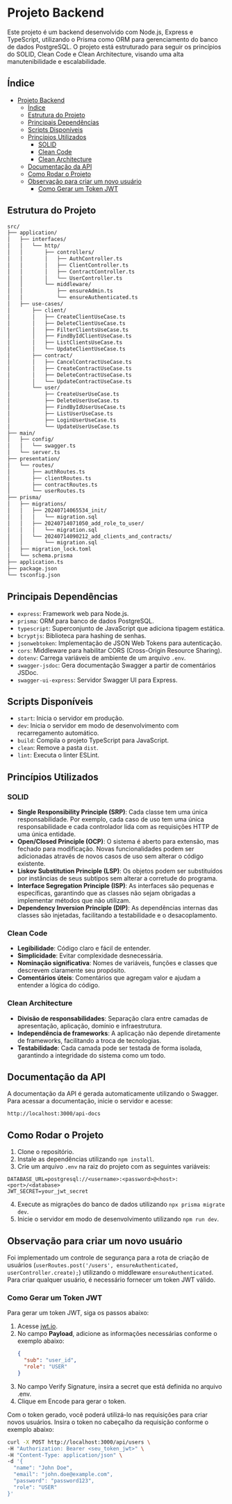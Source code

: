 # Projeto Backend

Este projeto é um backend desenvolvido com Node.js, Express e TypeScript, utilizando o Prisma como ORM para gerenciamento do banco de dados PostgreSQL. O projeto está estruturado para seguir os princípios do SOLID, Clean Code e Clean Architecture, visando uma alta manutenibilidade e escalabilidade.

## Índice

- [Projeto Backend](#projeto-backend)
  - [Índice](#índice)
  - [Estrutura do Projeto](#estrutura-do-projeto)
  - [Principais Dependências](#principais-dependências)
  - [Scripts Disponíveis](#scripts-disponíveis)
  - [Princípios Utilizados](#princípios-utilizados)
    - [SOLID](#solid)
    - [Clean Code](#clean-code)
    - [Clean Architecture](#clean-architecture)
  - [Documentação da API](#documentação-da-api)
  - [Como Rodar o Projeto](#como-rodar-o-projeto)
  - [Observação para criar um novo usuário](#observação-para-criar-um-novo-usuário)
    - [Como Gerar um Token JWT](#como-gerar-um-token-jwt)

## Estrutura do Projeto

```bash
src/
├── application/
│   ├── interfaces/
│   │   └── http/
│   │       ├── controllers/
│   │       │   ├── AuthController.ts
│   │       │   ├── ClientController.ts
│   │       │   ├── ContractController.ts
│   │       │   └── UserController.ts
│   │       └── middleware/
│   │           ├── ensureAdmin.ts
│   │           └── ensureAuthenticated.ts
│   ├── use-cases/
│       ├── client/
│       │   ├── CreateClientUseCase.ts
│       │   ├── DeleteClientUseCase.ts
│       │   ├── FilterClientsUseCase.ts
│       │   ├── FindByIdClientUseCase.ts
│       │   ├── ListClientsUseCase.ts
│       │   └── UpdateClientUseCase.ts
│       ├── contract/
│       │   ├── CancelContractUseCase.ts
│       │   ├── CreateContractUseCase.ts
│       │   ├── DeleteContractUseCase.ts
│       │   └── UpdateContractUseCase.ts
│       └── user/
│           ├── CreateUserUseCase.ts
│           ├── DeleteUserUseCase.ts
│           ├── FindByIdUserUseCase.ts
│           ├── ListUserUseCase.ts
│           ├── LoginUserUseCase.ts
│           └── UpdateUserUseCase.ts
├── main/
│   ├── config/
│   │   └── swagger.ts
│   └── server.ts
├── presentation/
│   └── routes/
│       ├── authRoutes.ts
│       ├── clientRoutes.ts
│       ├── contractRoutes.ts
│       └── userRoutes.ts
├── prisma/
│   ├── migrations/
│   │   ├── 20240714065534_init/
│   │   │   └── migration.sql
│   │   ├── 20240714071050_add_role_to_user/
│   │   │   └── migration.sql
│   │   └── 20240714090212_add_clients_and_contracts/
│   │       └── migration.sql
│   ├── migration_lock.toml
│   └── schema.prisma
├── application.ts
├── package.json
└── tsconfig.json
```

## Principais Dependências

- `express`: Framework web para Node.js.
- `prisma`: ORM para banco de dados PostgreSQL.
- `typescript`: Superconjunto de JavaScript que adiciona tipagem estática.
- `bcryptjs`: Biblioteca para hashing de senhas.
- `jsonwebtoken`: Implementação de JSON Web Tokens para autenticação.
- `cors`: Middleware para habilitar CORS (Cross-Origin Resource Sharing).
- `dotenv`: Carrega variáveis de ambiente de um arquivo `.env`.
- `swagger-jsdoc`: Gera documentação Swagger a partir de comentários JSDoc.
- `swagger-ui-express`: Servidor Swagger UI para Express.

## Scripts Disponíveis

- `start`: Inicia o servidor em produção.
- `dev`: Inicia o servidor em modo de desenvolvimento com recarregamento automático.
- `build`: Compila o projeto TypeScript para JavaScript.
- `clean`: Remove a pasta `dist`.
- `lint`: Executa o linter ESLint.

## Princípios Utilizados

### SOLID

- **Single Responsibility Principle (SRP)**: Cada classe tem uma única responsabilidade. Por exemplo, cada caso de uso tem uma única responsabilidade e cada controlador lida com as requisições HTTP de uma única entidade.
- **Open/Closed Principle (OCP)**: O sistema é aberto para extensão, mas fechado para modificação. Novas funcionalidades podem ser adicionadas através de novos casos de uso sem alterar o código existente.
- **Liskov Substitution Principle (LSP)**: Os objetos podem ser substituídos por instâncias de seus subtipos sem alterar a corretude do programa. 
- **Interface Segregation Principle (ISP)**: As interfaces são pequenas e específicas, garantindo que as classes não sejam obrigadas a implementar métodos que não utilizam.
- **Dependency Inversion Principle (DIP)**: As dependências internas das classes são injetadas, facilitando a testabilidade e o desacoplamento.

### Clean Code

- **Legibilidade**: Código claro e fácil de entender.
- **Simplicidade**: Evitar complexidade desnecessária.
- **Nominação significativa**: Nomes de variáveis, funções e classes que descrevem claramente seu propósito.
- **Comentários úteis**: Comentários que agregam valor e ajudam a entender a lógica do código.

### Clean Architecture

- **Divisão de responsabilidades**: Separação clara entre camadas de apresentação, aplicação, domínio e infraestrutura.
- **Independência de frameworks**: A aplicação não depende diretamente de frameworks, facilitando a troca de tecnologias.
- **Testabilidade**: Cada camada pode ser testada de forma isolada, garantindo a integridade do sistema como um todo.

## Documentação da API

A documentação da API é gerada automaticamente utilizando o Swagger. Para acessar a documentação, inicie o servidor e acesse:

`http://localhost:3000/api-docs`

## Como Rodar o Projeto

1. Clone o repositório.
2. Instale as dependências utilizando `npm install`.
3. Crie um arquivo `.env` na raiz do projeto com as seguintes variáveis:
   
```plain
DATABASE_URL=postgresql://<username>:<password>@<host>:<port>/<database>
JWT_SECRET=your_jwt_secret
```

4. Execute as migrações do banco de dados utilizando `npx prisma migrate dev`.
5. Inicie o servidor em modo de desenvolvimento utilizando `npm run dev`.


## Observação para criar um novo usuário

Foi implementado um controle de segurança para a rota de criação de usuários (`userRoutes.post('/users', ensureAuthenticated, userController.create);`) utilizando o middleware `ensureAuthenticated`. Para criar qualquer usuário, é necessário fornecer um token JWT válido.

### Como Gerar um Token JWT

Para gerar um token JWT, siga os passos abaixo:

1. Acesse [jwt.io](https://jwt.io/).
2. No campo **Payload**, adicione as informações necessárias conforme o exemplo abaixo:
   ```json
   {
     "sub": "user_id",
     "role": "USER"
   }
3. No campo Verify Signature, insira a secret que está definida no arquivo .env.
4. Clique em Encode para gerar o token.

Com o token gerado, você poderá utilizá-lo nas requisições para criar novos usuários. Insira o token no cabeçalho da requisição conforme o exemplo abaixo:

```bash
curl -X POST http://localhost:3000/api/users \
-H "Authorization: Bearer <seu_token_jwt>" \
-H "Content-Type: application/json" \
-d '{
  "name": "John Doe",
  "email": "john.doe@example.com",
  "password": "password123",
  "role": "USER"
}'
```